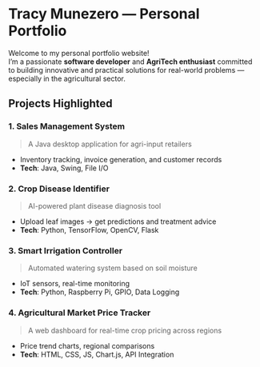 # Tracy Munezero — Personal Portfolio

Welcome to my personal portfolio website!  
I’m a passionate **software developer** and **AgriTech enthusiast** committed to building innovative and practical solutions for real-world problems — especially in the agricultural sector.

##  Projects Highlighted

### 1. **Sales Management System**
> A Java desktop application for agri-input retailers  
- Inventory tracking, invoice generation, and customer records  
- **Tech**: Java, Swing, File I/O

### 2. **Crop Disease Identifier**
> AI-powered plant disease diagnosis tool  
- Upload leaf images → get predictions and treatment advice  
- **Tech**: Python, TensorFlow, OpenCV, Flask

### 3. **Smart Irrigation Controller**
> Automated watering system based on soil moisture  
- IoT sensors, real-time monitoring  
- **Tech**: Python, Raspberry Pi, GPIO, Data Logging

### 4. **Agricultural Market Price Tracker**
> A web dashboard for real-time crop pricing across regions  
- Price trend charts, regional comparisons  
- **Tech**: HTML, CSS, JS, Chart.js, API Integration